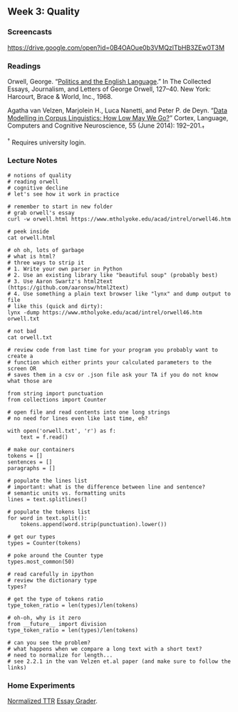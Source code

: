 ## Week 3: Quality

### Screencasts

https://drive.google.com/open?id=0B4OAOue0b3VMQzlTbHB3ZEw0T3M

### Readings

Orwell, George. “[Politics and the English
Language](https://drive.google.com/file/d/0B4OAOue0b3VMNjJFYmFreDFTc1k/view?usp=sharing).”
In The Collected Essays, Journalism, and Letters of George Orwell, 127–40. New
York: Harcourt, Brace & World, Inc., 1968.

Agatha van Velzen, Marjolein H., Luca Nanetti, and Peter P. de Deyn. “[Data
Modelling in Corpus Linguistics: How Low May We
Go?](http://www.sciencedirect.com/science/article/pii/S0010945213002554)”
Cortex, Language, Computers and Cognitive Neuroscience, 55 (June 2014):
192–201.<sub>†</sub>

<sup>†</sup> Requires university login.

### Lecture Notes

```
# notions of quality
# reading orwell
# cognitive decline
# let's see how it work in practice
```

```
# remember to start in new folder
# grab orwell's essay
curl -w orwell.html https://www.mtholyoke.edu/acad/intrel/orwell46.htm

# peek inside
cat orwell.html

# oh oh, lots of garbage
# what is html?
# three ways to strip it
# 1. Write your own parser in Python
# 2. Use an existing library like "beautiful soup" (probably best)
# 3. Use Aaron Swartz's html2text (https://github.com/aaronsw/html2text)
# 4. Use something a plain text browser like "lynx" and dump output to file
# like this (quick and dirty):
lynx -dump https://www.mtholyoke.edu/acad/intrel/orwell46.htm orwell.txt

# not bad
cat orwell.txt
```

```
# review code from last time for your program you probably want to create a
# function which either prints your calculated parameters to the screen OR
# saves them in a csv or .json file ask your TA if you do not know what those are

from string import punctuation
from collections import Counter

# open file and read contents into one long strings
# no need for lines even like last time, eh?

with open('orwell.txt', 'r') as f:
    text = f.read()

# make our containers
tokens = []
sentences = []
paragraphs = []

# populate the lines list
# important: what is the difference between line and sentence?
# semantic units vs. formatting units
lines = text.splitlines()

# populate the tokens list
for word in text.split():
    tokens.append(word.strip(punctuation).lower())

# get our types
types = Counter(tokens)

# poke around the Counter type
types.most_common(50)

# read carefully in ipython
# review the dictionary type
types?

# get the type of tokens ratio
type_token_ratio = len(types)/len(tokens)

# oh-oh, why is it zero
from __future__ import division
type_token_ratio = len(types)/len(tokens)

# can you see the problem?
# what happens when we compare a long text with a short text?
# need to normalize for length...
# see 2.2.1 in the van Velzen et.al paper (and make sure to follow the links)
```

### Home Experiments

[Normalized TTR](https://github.com/denten-courses/computing-context/tree/master/experiments/3-normal.md)
[Essay Grader](https://github.com/denten-courses/computing-context/tree/master/experiments/3-grader.md).
